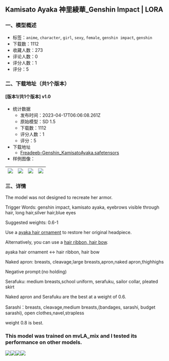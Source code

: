## Kamisato Ayaka 神里綾華_Genshin Impact | LORA
### 一、模型概述

- 标签：`anime`, `character`, `girl`, `sexy`, `female`, `genshin impact`, `genshin`
- 下载数：1112
- 收藏人数：273
- 评论人数：0
- 评分人数：1
- 评分：5

### 二、下载地址（共1个版本）

#### [版本1/共1个版本] v1.0

- 统计数据
  - 发布时间：2023-04-17T06:06:08.261Z
  - 原始模型：SD 1.5
  - 下载数：1112
  - 评分人数：1
  - 评分：5
- 下载地址
  - [Freadeeb-Genshin_KamisatoAyaka.safetensors](https://civitai.com/api/download/models/47784)
- 样例图像：

| <img src="https://image.civitai.com/xG1nkqKTMzGDvpLrqFT7WA/4e7598eb-2332-4689-79f5-546c166ae100/width=450/514558.jpeg" /> | <img src="https://image.civitai.com/xG1nkqKTMzGDvpLrqFT7WA/b2dd4d78-2f4e-48cb-9ae3-3d8321cd9c00/width=450/514556.jpeg" /> | <img src="https://image.civitai.com/xG1nkqKTMzGDvpLrqFT7WA/d9cdfb46-4b26-4320-5c4e-6eb2ec8ecb00/width=450/514557.jpeg" /> | <img src="https://image.civitai.com/xG1nkqKTMzGDvpLrqFT7WA/8d1fdc22-a50e-429b-79ad-49a9689b3100/width=450/514561.jpeg" /> |
| ---- | ---- | ---- | ---- |


### 三、详情
<p>The model was not designed to recreate her armor.</p><p></p><p>Trigger Words: genshin impact, kamisato ayaka, eyebrows visible through hair, long hair,silver hair,blue eyes</p><p>Suggested weights: 0.6-1</p><p></p><p>Use a <u>ayaka hair ornament</u> to restore her original headpiece.</p><p>Alternatively, you can use a <u>hair ribbon, hair bow</u>.</p><p>ayaka hair ornament ↔ hair ribbon, hair bow</p><p></p><p>Naked apron: breasts, cleavage,large breasts,apron,naked apron,thighhighs</p><p>Negative prompt:(no holding)</p><p>Serafuku: medium breasts,school uniform, serafuku, sailor collar, pleated skirt</p><p>Naked apron and Serafuku are the best at a weight of 0.6.</p><p></p><p>Sarashi：breasts, cleavage,medium breasts,(bandages, sarashi, budget sarashi), open clothes,navel,strapless</p><p>weight 0.8 is best.</p><p></p><h3>This model was trained on mvLA_mix and I tested its performance on other models.</h3><p></p><img src="https://imagecache.civitai.com/xG1nkqKTMzGDvpLrqFT7WA/05873350-4e88-46bf-8653-9e1cce544000/width=525/05873350-4e88-46bf-8653-9e1cce544000.jpeg" /><img src="https://imagecache.civitai.com/xG1nkqKTMzGDvpLrqFT7WA/518e663d-36c0-45b2-ab1f-77a96cca7700/width=525/518e663d-36c0-45b2-ab1f-77a96cca7700.jpeg" /><img src="https://imagecache.civitai.com/xG1nkqKTMzGDvpLrqFT7WA/fc46e822-739d-488c-d3f5-7c142a9f5200/width=525/fc46e822-739d-488c-d3f5-7c142a9f5200.jpeg" /><img src="https://imagecache.civitai.com/xG1nkqKTMzGDvpLrqFT7WA/8dfa5182-2622-44d9-a4cd-a3046cc61d00/width=525/8dfa5182-2622-44d9-a4cd-a3046cc61d00.jpeg" />